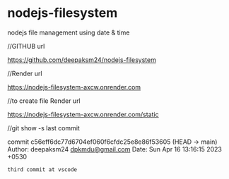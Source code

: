 # nodejs-filesystem
nodejs file management using date &amp; time

//GITHUB url

https://github.com/deepaksm24/nodejs-filesystem


//Render url

https://nodejs-filesystem-axcw.onrender.com

//to create file Render url

https://nodejs-filesystem-axcw.onrender.com/static


//git show -s   last commit 

commit c56eff6dc77d6704ef060f6cfdc25e8e86f53605 (HEAD -> main)
Author: deepaksm24 <dpkmdu@gmail.com>
Date:   Sun Apr 16 13:16:15 2023 +0530

    third commit at vscode
